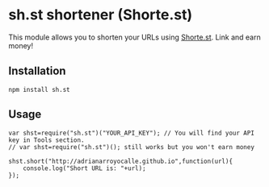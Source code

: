 sh.st shortener (Shorte.st)
================

This module allows you to shorten your URLs using [Shorte.st](https://shorte.st/es/ref/b4113e532f). Link and earn money!

## Installation

```
npm install sh.st
```

## Usage

```
var shst=require("sh.st")("YOUR_API_KEY"); // You will find your API key in Tools section.
// var shst=require("sh.st")(); still works but you won't earn money

shst.short("http://adrianarroyocalle.github.io",function(url){
	console.log("Short URL is: "+url);
});

```
